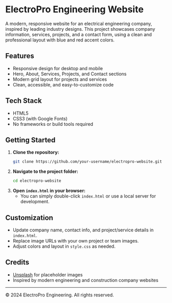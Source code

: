 # ElectroPro Engineering Website

A modern, responsive website for an electrical engineering company, inspired by leading industry designs. This project showcases company information, services, projects, and a contact form, using a clean and professional layout with blue and red accent colors.

## Features
- Responsive design for desktop and mobile
- Hero, About, Services, Projects, and Contact sections
- Modern grid layout for projects and services
- Clean, accessible, and easy-to-customize code

## Tech Stack
- HTML5
- CSS3 (with Google Fonts)
- No frameworks or build tools required

## Getting Started
1. **Clone the repository:**
   ```bash
   git clone https://github.com/your-username/electropro-website.git
   ```
2. **Navigate to the project folder:**
   ```bash
   cd electropro-website
   ```
3. **Open `index.html` in your browser:**
   - You can simply double-click `index.html` or use a local server for development.

## Customization
- Update company name, contact info, and project/service details in `index.html`.
- Replace image URLs with your own project or team images.
- Adjust colors and layout in `style.css` as needed.

## Credits
- [Unsplash](https://unsplash.com/) for placeholder images
- Inspired by modern engineering and construction company websites

---

© 2024 ElectroPro Engineering. All rights reserved. 